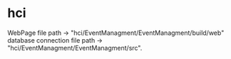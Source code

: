 # hci


WebPage file path ->  "hci/EventManagment/EventManagment/build/web"
database connection file path ->  "hci/EventManagment/EventManagment/src".
